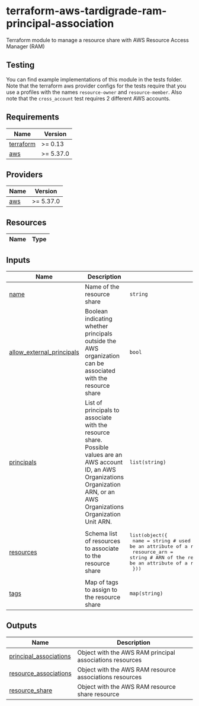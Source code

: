 # terraform-aws-tardigrade-ram-principal-association

Terraform module to manage a resource share with AWS Resource Access Manager (RAM)

## Testing

You can find example implementations of this module in the tests folder. Note that the terraform aws
provider configs for the tests require that you use a profiles with the names `resource-owner` and
`resource-member`. Also note that the `cross_account` test requires 2 different AWS accounts.

<!-- BEGIN TFDOCS -->
## Requirements

| Name | Version |
|------|---------|
| <a name="requirement_terraform"></a> [terraform](#requirement\_terraform) | >= 0.13 |
| <a name="requirement_aws"></a> [aws](#requirement\_aws) | >= 5.37.0 |

## Providers

| Name | Version |
|------|---------|
| <a name="provider_aws"></a> [aws](#provider\_aws) | >= 5.37.0 |

## Resources

| Name | Type |
|------|------|

## Inputs

| Name | Description | Type | Default | Required |
|------|-------------|------|---------|:--------:|
| <a name="input_name"></a> [name](#input\_name) | Name of the resource share | `string` | n/a | yes |
| <a name="input_allow_external_principals"></a> [allow\_external\_principals](#input\_allow\_external\_principals) | Boolean indicating whether principals outside the AWS organization can be associated with the resource share | `bool` | `false` | no |
| <a name="input_principals"></a> [principals](#input\_principals) | List of principals to associate with the resource share. Possible values are an AWS account ID, an AWS Organizations Organization ARN, or an AWS Organizations Organization Unit ARN. | `list(string)` | `[]` | no |
| <a name="input_resources"></a> [resources](#input\_resources) | Schema list of resources to associate to the resource share | <pre>list(object({<br/>    name         = string # used as for_each key; cannot be an attribute of a resource in the same tfstate<br/>    resource_arn = string # ARN of the resource to associate with the share; *can* be an attribute of a resource in the same tfstate<br/>  }))</pre> | `[]` | no |
| <a name="input_tags"></a> [tags](#input\_tags) | Map of tags to assign to the resource share | `map(string)` | `{}` | no |

## Outputs

| Name | Description |
|------|-------------|
| <a name="output_principal_associations"></a> [principal\_associations](#output\_principal\_associations) | Object with the AWS RAM principal associations resources |
| <a name="output_resource_associations"></a> [resource\_associations](#output\_resource\_associations) | Object with the AWS RAM resource associations resources |
| <a name="output_resource_share"></a> [resource\_share](#output\_resource\_share) | Object with the AWS RAM resource share resource |

<!-- END TFDOCS -->
